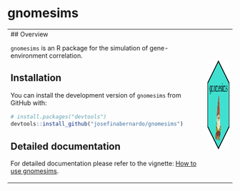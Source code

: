 # gnomesims

<table>
<tr>
<td>
## Overview

`gnomesims` is an R package for the simulation of gene-environment correlation.

## Installation

You can install the development version of `gnomesims` from GitHub with:

```r
# install.packages("devtools")
devtools::install_github("josefinabernardo/gnomesims")
```

## Detailed documentation

For detailed documentation please refer to the vignette: [How to use gnomesims](articles/gnomesims.html).

</td>
<td>

<img src="man/figures/logo.png" style="height:200px;" alt="Gnomesims Logo" />

</td>
</tr>
</table>

